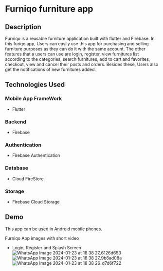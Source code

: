 # Furniqo furniture app

## Description
Furniqo is a reusable furniture application built with flutter and Firebase.
In this furiqo app, Users can easily use this app for purchasing and selling furniture purposes as they can do it with the same account. The other features that a users can use are login, register, view furnitures list according to the categories, search furnitures, add to cart and favorites, checkout, view and cancel their posts and orders. Besides these, Users also get the notifications of new furnitures added.
## Technologies Used
### Mobile App FrameWork
- Flutter
### Backend
- Firebase
### Authentication
- Firebase Authentication
### Database 
- Cloud FireStore
### Storage
- Firebase Cloud Storage

## Demo
This app can be used in Android mobile phones.

Furniqo App images with short video
- Login, Register and Splash Screen
  ![WhatsApp Image 2024-01-23 at 18 38 27_6126d653](https://github.com/Preranashrestha0/Furniqofurnitureapp/assets/99173321/1096b5aa-5174-4b9d-9b76-d797e5d3ca88)  ![WhatsApp Image 2024-01-23 at 18 38 27_9b6ad08a](https://github.com/Preranashrestha0/Furniqofurnitureapp/assets/99173321/c0e066b0-9d18-4c81-8d60-83af1a0ff881) ![WhatsApp Image 2024-01-23 at 18 38 26_d7d6f722](https://github.com/Preranashrestha0/Furniqofurnitureapp/assets/99173321/e613e6dd-ea03-486c-b838-6b5c5ac94211)



  



